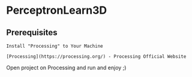 # PerceptronLearn3D

## Prerequisites
```
Install "Processing" to Your Machine

[Processing](https://processing.org/) - Processing Official Website

```

Open project on Processing and run and enjoy ;)

